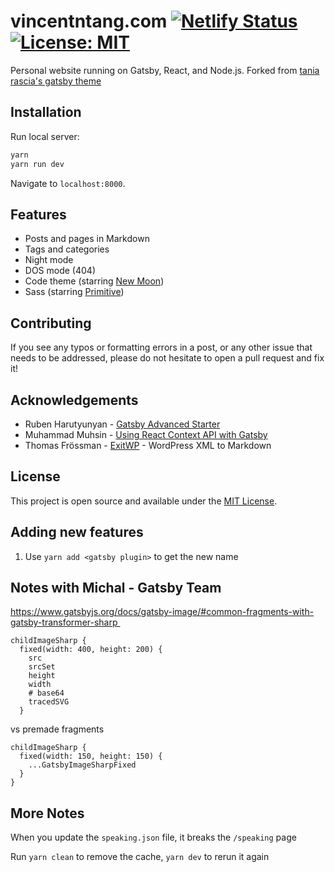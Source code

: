 # vincentntang.com [![Netlify Status](https://api.netlify.com/api/v1/badges/7fe9c1e7-26cf-4f96-a7dc-103d822fb5c3/deploy-status)](https://app.netlify.com/sites/vincentntang/deploys) [![License: MIT](https://img.shields.io/badge/License-MIT-blue.svg)](https://opensource.org/licenses/MIT)

Personal website running on Gatsby, React, and Node.js. Forked from [tania rascia's gatsby theme](https://github.com/taniarascia/taniarascia.com)

## Installation

Run local server:

```bash
yarn
yarn run dev
```

Navigate to `localhost:8000`.

## Features

- Posts and pages in Markdown
- Tags and categories
- Night mode
- DOS mode (404)
- Code theme (starring [New Moon](https://taniarascia.github.io/new-moon))
- Sass (starring [Primitive](https://taniarascia.github.io/primitive))

## Contributing

If you see any typos or formatting errors in a post, or any other issue that needs to be addressed, please do not hesitate to open a pull request and fix it!

## Acknowledgements

- Ruben Harutyunyan - [Gatsby Advanced Starter](https://github.com/vagr9k/gatsby-advanced-starter/)
- Muhammad Muhsin - [Using React Context API with Gatsby](https://www.gatsbyjs.org/blog/2019-01-31-using-react-context-api-with-gatsby/)
- Thomas Frössman - [ExitWP](https://github.com/thomasf/exitwp) - WordPress XML to Markdown

## License

This project is open source and available under the [MIT License](LICENSE).

## Adding new features

1. Use `yarn add <gatsby plugin>` to get the new name


## Notes with Michal - Gatsby Team

https://www.gatsbyjs.org/docs/gatsby-image/#common-fragments-with-gatsby-transformer-sharp 

```
childImageSharp {
  fixed(width: 400, height: 200) {
    src
    srcSet
    height
    width
    # base64
    tracedSVG
  }
```

vs premade fragments

```
childImageSharp {
  fixed(width: 150, height: 150) {
    ...GatsbyImageSharpFixed
  }
}
```

## More Notes

When you update the `speaking.json` file, it breaks the `/speaking` page

Run `yarn clean` to remove the cache, `yarn dev` to rerun it again